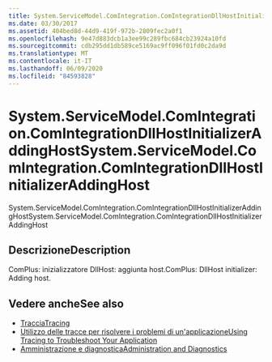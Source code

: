 ```yaml
---
title: System.ServiceModel.ComIntegration.ComIntegrationDllHostInitializerAddingHost
ms.date: 03/30/2017
ms.assetid: 404bed8d-44d9-419f-972b-2809fec2a0f1
ms.openlocfilehash: 9e47d883dcb1a3ee99c289fbc684cb23924a10fd
ms.sourcegitcommit: cdb295dd1db589ce5169ac9ff096f01fd0c2da9d
ms.translationtype: MT
ms.contentlocale: it-IT
ms.lasthandoff: 06/09/2020
ms.locfileid: "84593828"
---
```

# <a name="systemservicemodelcomintegrationcomintegrationdllhostinitializeraddinghost"></a><span data-ttu-id="4c7f9-102">System.ServiceModel.ComIntegration.ComIntegrationDllHostInitializerAddingHost</span><span class="sxs-lookup"><span data-stu-id="4c7f9-102">System.ServiceModel.ComIntegration.ComIntegrationDllHostInitializerAddingHost</span></span>
<span data-ttu-id="4c7f9-103">System.ServiceModel.ComIntegration.ComIntegrationDllHostInitializerAddingHost</span><span class="sxs-lookup"><span data-stu-id="4c7f9-103">System.ServiceModel.ComIntegration.ComIntegrationDllHostInitializerAddingHost</span></span>  
  
## <a name="description"></a><span data-ttu-id="4c7f9-104">Descrizione</span><span class="sxs-lookup"><span data-stu-id="4c7f9-104">Description</span></span>  
 <span data-ttu-id="4c7f9-105">ComPlus: inizializzatore DllHost: aggiunta host.</span><span class="sxs-lookup"><span data-stu-id="4c7f9-105">ComPlus: DllHost initializer: Adding host.</span></span>  
  
## <a name="see-also"></a><span data-ttu-id="4c7f9-106">Vedere anche</span><span class="sxs-lookup"><span data-stu-id="4c7f9-106">See also</span></span>

- [<span data-ttu-id="4c7f9-107">Traccia</span><span class="sxs-lookup"><span data-stu-id="4c7f9-107">Tracing</span></span>](index.md)
- [<span data-ttu-id="4c7f9-108">Utilizzo delle tracce per risolvere i problemi di un'applicazione</span><span class="sxs-lookup"><span data-stu-id="4c7f9-108">Using Tracing to Troubleshoot Your Application</span></span>](using-tracing-to-troubleshoot-your-application.md)
- [<span data-ttu-id="4c7f9-109">Amministrazione e diagnostica</span><span class="sxs-lookup"><span data-stu-id="4c7f9-109">Administration and Diagnostics</span></span>](../index.md)
